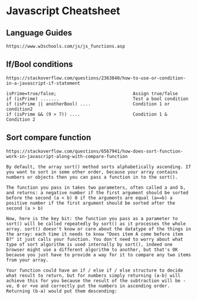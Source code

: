 # Javascript Cheatsheet

## Language Guides

    https://www.w3schools.com/js/js_functions.asp


## If/Bool conditions

    https://stackoverflow.com/questions/2363840/how-to-use-or-condition-in-a-javascript-if-statement

    isPrime=true/false;                             Assign true/false
    if (isPrime) .......                            Test a bool condition
    if (isPrime || anotherBool) ....                Condition 1 or condition2
    if (isPrime && (9 > 7)) ....                    Condition 1 & Condition 2

## Sort compare function

    https://stackoverflow.com/questions/6567941/how-does-sort-function-work-in-javascript-along-with-compare-function

    By default, the array sort() method sorts alphabetically ascending. If you want to sort in some other order, because your array contains numbers or objects then you can pass a function in to the sort().

    The function you pass in takes two parameters, often called a and b, and returns: a negative number if the first argument should be sorted before the second (a < b) 0 if the arguments are equal (a==b) a positive number if the first argument should be sorted after the second (a > b)

    Now, here is the key bit: the function you pass as a parameter to sort() will be called repeatedly by sort() as it processes the whole array. sort() doesn't know or care about the datatype of the things in the array: each time it needs to know "Does item A come before item B?" it just calls your function. You don't need to worry about what type of sort algorithm is used internally by sort(), indeed one browser might use a different algorithm to another, but that's OK because you just have to provide a way for it to compare any two items from your array.

    Your function could have an if / else if / else structure to decide what result to return, but for numbers simply returning (a-b) will achieve this for you because the result of the subtraction will be -ve, 0 or +ve and correctly put the numbers in ascending order. Returning (b-a) would put them descending:


